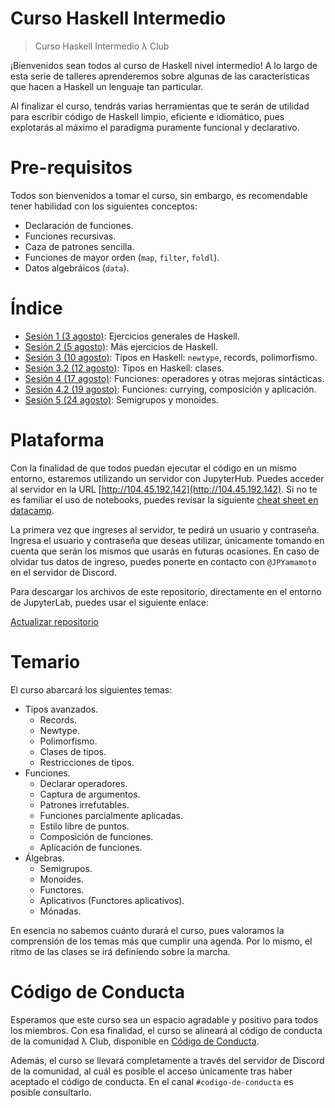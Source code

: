 # Curso Haskell Intermedio

> Curso Haskell Intermedio
> λ Club

¡Bienvenidos sean todos al curso de Haskell nivel intermedio! A lo largo de esta serie de talleres aprenderemos sobre algunas de las características que hacen a Haskell un lenguaje tan particular.

Al finalizar el curso, tendrás varias herramientas que te serán de utilidad para escribir código de Haskell limpio, eficiente e idiomático, pues explotarás al máximo el paradigma puramente funcional y declarativo.

# Pre-requisitos

Todos son bienvenidos a tomar el curso, sin embargo, es recomendable tener habilidad con los siguientes conceptos:

- Declaración de funciones.
- Funciones recursivas.
- Caza de patrones sencilla.
- Funciones de mayor orden (`map`, `filter`, `foldl`).
- Datos algebráicos (`data`).

# Índice

- [Sesión 1 (3 agosto)](./sesion1/): Ejercicios generales de Haskell.
- [Sesión 2 (5 agosto)](./sesion2/): Más ejercicios de Haskell.
- [Sesión 3 (10 agosto)](./sesion3/): Tipos en Haskell: `newtype`, records, polimorfismo.
- [Sesión 3.2 (12 agosto)](./sesion3/): Tipos en Haskell: clases.
- [Sesión 4 (17 agosto)](./sesion4/): Funciones: operadores y otras mejoras sintácticas.
- [Sesión 4.2 (19 agosto)](./sesion4/): Funciones: currying, composición y aplicación.
- [Sesión 5 (24 agosto)](./sesion5/): Semigrupos y monoides.

# Plataforma

Con la finalidad de que todos puedan ejecutar el código en un mismo entorno, estaremos utilizando un servidor con JupyterHub. Puedes acceder al servidor en la URL [http://104.45.192.142](http://104.45.192.142). Si no te es familiar el uso de notebooks, puedes revisar la siguiente [cheat sheet en datacamp](https://www.datacamp.com/community/blog/jupyter-notebook-cheat-sheet).

La primera vez que ingreses al servidor, te pedirá un usuario y contraseña. Ingresa el usuario y contraseña que deseas utilizar, únicamente tomando en cuenta que serán los mismos que usarás en futuras ocasiones. En caso de olvidar tus datos de ingreso, puedes ponerte en contacto con `@JPYamamoto` en el servidor de Discord.

Para descargar los archivos de este repositorio, directamente en el entorno de JupyterLab, puedes usar el siguiente enlace:

[Actualizar repositorio](http://104.45.192.142/hub/user-redirect/git-pull?repo=https%3A%2F%2Fgithub.com%2FJPYamamoto%2Fcurso_haskell_intermedio&urlpath=lab%2Ftree%2Fcurso_haskell_intermedio%2FREADME.md&branch=main)

# Temario

El curso abarcará los siguientes temas:

- Tipos avanzados.
  - Records.
  - Newtype.
  - Polimorfismo.
  - Clases de tipos.
  - Restricciones de tipos.
- Funciones.
  - Declarar operadores.
  - Captura de argumentos.
  - Patrones irrefutables.
  - Funciones parcialmente aplicadas.
  - Estilo libre de puntos.
  - Composición de funciones.
  - Aplicación de funciones.
- Álgebras.
  - Semigrupos.
  - Monoides.
  - Functores.
  - Aplicativos (Functores aplicativos).
  - Mónadas.

En esencia no sabemos cuánto durará el curso, pues valoramos la comprensión de los temas más que cumplir una agenda. Por lo mismo, el ritmo de las clases se irá definiendo sobre la marcha.

# Código de Conducta

Esperamos que este curso sea un espacio agradable y positivo para todos los miembros. Con esa finalidad, el curso se alineará al código de conducta de la comunidad λ Club, disponible en [Código de Conducta](https://gist.github.com/JPYamamoto/1259b7d4d069b4d2d6acbed860bd4c32).

Además, el curso se llevará completamente a través del servidor de Discord de la comunidad, al cuál es posible el acceso únicamente tras haber aceptado el código de conducta. En el canal `#codigo-de-conducta` es posible consultarlo.

